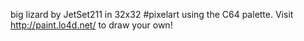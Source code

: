 big lizard by JetSet211 in 32x32 #pixelart using the C64 palette. Visit http://paint.lo4d.net/ to draw your own! 